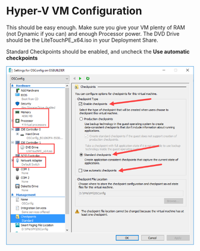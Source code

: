 # Hyper-V VM Configuration

This should be easy enough.  Make sure you give your VM plenty of RAM \(not Dynamic if you can\) and enough Processor power.  The DVD Drive should be the LiteTouchPE\_x64.iso in your Deployment Share.

Standard Checkpoints should be enabled, and uncheck the **Use automatic checkpoints**

![](../../.gitbook/assets/2018-08-07_1-18-49.png)

